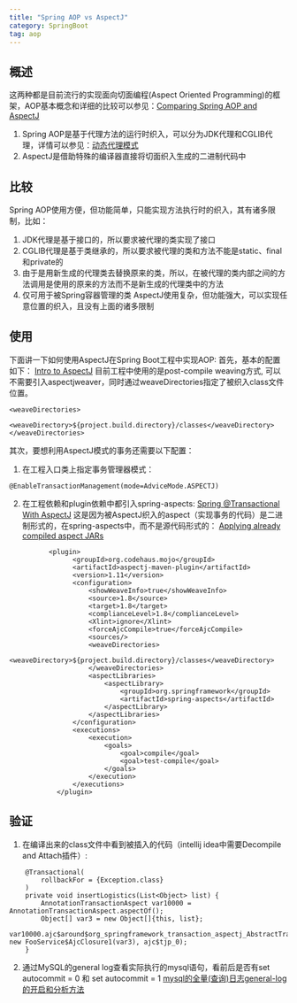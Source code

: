 ```yaml
---
title: "Spring AOP vs AspectJ"
category: SpringBoot
tag: aop
---
```

## 概述
这两种都是目前流行的实现面向切面编程(Aspect Oriented Programming)的框架，AOP基本概念和详细的比较可以参见：[Comparing Spring AOP and AspectJ](https://www.baeldung.com/spring-aop-vs-aspectj)
1. Spring AOP是基于代理方法的运行时织入，可以分为JDK代理和CGLIB代理，详情可以参见：[动态代理模式](https://leon-wtf.github.io/java/designpattern/2019/06/21/dynamic-proxy-pattern/)
2. AspectJ是借助特殊的编译器直接将切面织入生成的二进制代码中

## 比较
Spring AOP使用方便，但功能简单，只能实现方法执行时的织入，其有诸多限制，比如：
1. JDK代理是基于接口的，所以要求被代理的类实现了接口
2. CGLIB代理是基于类继承的，所以要求被代理的类和方法不能是static、final和private的
3. 由于是用新生成的代理类去替换原来的类，所以，在被代理的类内部之间的方法调用是使用的原来的方法而不是新生成的代理类中的方法
4. 仅可用于被Spring容器管理的类
AspectJ使用复杂，但功能强大，可以实现任意位置的织入，且没有上面的诸多限制

## 使用
下面讲一下如何使用AspectJ在Spring Boot工程中实现AOP:
首先，基本的配置如下：
[Intro to AspectJ](https://www.baeldung.com/aspectj)
目前工程中使用的是post-compile weaving方式, 可以不需要引入aspectjweaver，同时通过weaveDirectories指定了被织入class文件位置。
```
<weaveDirectories>
    <weaveDirectory>${project.build.directory}/classes</weaveDirectory>
</weaveDirectories>
```
其次，要想利用AspectJ模式的事务还需要以下配置：
1. 在工程入口类上指定事务管理器模式：
```
@EnableTransactionManagement(mode=AdviceMode.ASPECTJ)
```
2. 在工程依赖和plugin依赖中都引入spring-aspects:
[Spring @Transactional With AspectJ](http://sevenlist.github.io/2014/08/24/spring-at-transactional-with-aspectj/)
这是因为被AspectJ织入的aspect（实现事务的代码）是二进制形式的，在spring-aspects中，而不是源代码形式的：
[Applying already compiled aspect JARs](http://www.mojohaus.org/aspectj-maven-plugin/examples/libraryJars.html)

```
          <plugin>
                <groupId>org.codehaus.mojo</groupId>
                <artifactId>aspectj-maven-plugin</artifactId>
                <version>1.11</version>
                <configuration>
                    <showWeaveInfo>true</showWeaveInfo>
                    <source>1.8</source>
                    <target>1.8</target>
                    <complianceLevel>1.8</complianceLevel>
                    <Xlint>ignore</Xlint>
                    <forceAjcCompile>true</forceAjcCompile>
                    <sources/>
                    <weaveDirectories>
                        <weaveDirectory>${project.build.directory}/classes</weaveDirectory>
                    </weaveDirectories>
                    <aspectLibraries>
                        <aspectLibrary>
                            <groupId>org.springframework</groupId>
                            <artifactId>spring-aspects</artifactId>
                        </aspectLibrary>
                    </aspectLibraries>
                </configuration>
                <executions>
                    <execution>
                        <goals>
                            <goal>compile</goal>
                            <goal>test-compile</goal>
                        </goals>
                    </execution>
                </executions>
            </plugin>
```

## 验证

1. 在编译出来的class文件中看到被插入的代码（intellij idea中需要Decompile and Attach插件）:
```
    @Transactional(
        rollbackFor = {Exception.class}
    )
    private void insertLogistics(List<Object> list) {
        AnnotationTransactionAspect var10000 = AnnotationTransactionAspect.aspectOf();
        Object[] var3 = new Object[]{this, list};
        var10000.ajc$around$org_springframework_transaction_aspectj_AbstractTransactionAspect$1$2a73e96c(this, new FooService$AjcClosure1(var3), ajc$tjp_0);
    }
```
2. 通过MySQL的general log查看实际执行的mysql语句，看前后是否有set autocommit = 0 和 set autocommit = 1 [mysql的全量(查询)日志general-log的开启和分析方法](https://blog.51cto.com/arthur376/1853924)